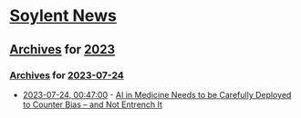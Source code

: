 # [Soylent News](../../../README.md)

## [Archives](../../index.md) for [2023](../index.md)

### [Archives](../../index.md) for [2023-07-24](index.md)

* [2023-07-24, 00:47:00](https://soylentnews.org/article.pl?sid=23/07/23/0222211&from=rss) - [AI in Medicine Needs to be Carefully Deployed to Counter Bias – and Not Entrench It](https://soylentnews.org/article.pl?sid=23/07/23/0222211&from=rss)
